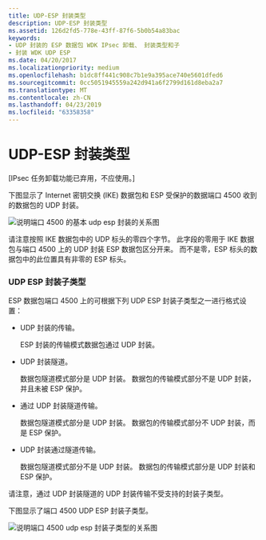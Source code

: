 ```yaml
---
title: UDP-ESP 封装类型
description: UDP-ESP 封装类型
ms.assetid: 126d2fd5-778e-43ff-87f6-5b0b54a83bac
keywords:
- UDP 封装的 ESP 数据包 WDK IPsec 卸载、 封装类型和子
- 封装 WDK UDP ESP
ms.date: 04/20/2017
ms.localizationpriority: medium
ms.openlocfilehash: b1dc8ff441c908c7b1e9a395ace740e5601dfed6
ms.sourcegitcommit: 0cc5051945559a242d941a6f2799d161d8eba2a7
ms.translationtype: MT
ms.contentlocale: zh-CN
ms.lasthandoff: 04/23/2019
ms.locfileid: "63358358"
---
```

# <a name="udp-esp-encapsulation-types"></a>UDP-ESP 封装类型

\[IPsec 任务卸载功能已弃用，不应使用。\]




下图显示了 Internet 密钥交换 (IKE) 数据包和 ESP 受保护的数据端口 4500 收到的数据包的 UDP 封装。

![说明端口 4500 的基本 udp esp 封装的关系图](images/4500-encap-types.png)

请注意按照 IKE 数据包中的 UDP 标头的零四个字节。 此字段的零用于 IKE 数据包与端口 4500 上的 UDP 封装 ESP 数据包区分开来。 而不是零，ESP 标头的数据包中的此位置具有非零的 ESP 标头。

### <a name="udp-esp-encapsulation-subtypes"></a>UDP ESP 封装子类型

ESP 数据包端口 4500 上的可根据下列 UDP ESP 封装子类型之一进行格式设置：

-   UDP 封装的传输。

    ESP 封装的传输模式数据包通过 UDP 封装。

-   UDP 封装隧道。

    数据包隧道模式部分是 UDP 封装。 数据包的传输模式部分不是 UDP 封装，并且未被 ESP 保护。

-   通过 UDP 封装隧道传输。

    数据包隧道模式部分是 UDP 封装。 数据包的传输模式部分不 UDP 封装，而是 ESP 保护。

-   UDP 封装通过隧道传输。

    数据包隧道模式部分不是 UDP 封装。 数据包的传输模式部分是 UDP 封装和 ESP 保护。

请注意，通过 UDP 封装隧道的 UDP 封装传输不受支持的封装子类型。

下图显示了端口 4500 UDP ESP 封装子类型。

![说明端口 4500 udp esp 封装子类型的关系图](images/4500-encap-subtypes.png)

 

 





